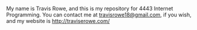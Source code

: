 My name is Travis Rowe, and this is my repository for 4443 Internet Programming. 
You can contact me at travisrowe18@gmail.com, if you wish, and my website is http://traviserowe.com/

